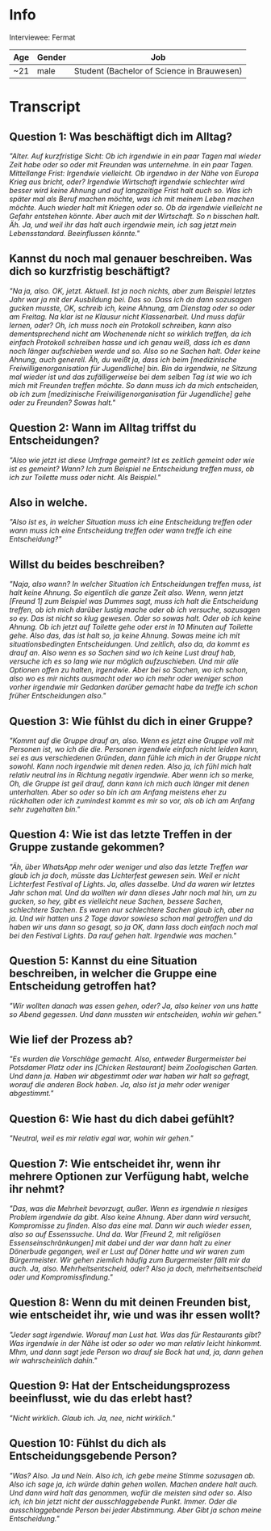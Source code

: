 # Info
Interviewee: Fermat

| Age   | Gender | Job 	   |
| ----- | ------ | ------- |
| ~21   | male | Student (Bachelor of Science in Brauwesen) |

# Transcript
## Question 1: Was beschäftigt dich im Alltag?

*"Alter. 
Auf kurzfristige Sicht: Ob ich irgendwie in ein paar Tagen mal wieder Zeit habe oder so oder mit Freunden was unternehme. In ein paar Tagen.
Mittellange Frist: Irgendwie vielleicht. Ob irgendwo in der Nähe von Europa Krieg aus bricht, oder? Irgendwie Wirtschaft irgendwie schlechter wird besser wird keine Ahnung und auf langzeitige Frist halt auch so. Was ich später mal als Beruf machen möchte, was ich mit meinem Leben machen möchte. Auch wieder halt mit Kriegen oder so. Ob da irgendwie vielleicht ne Gefahr entstehen könnte. Aber auch mit der Wirtschaft. So n bisschen halt. Äh. Ja, und weil ihr das halt auch irgendwie mein, ich sag jetzt mein Lebensstandard. Beeinflussen könnte."*

## Kannst du noch mal genauer beschreiben. Was dich so kurzfristig beschäftigt?

*"Na ja, also. OK, jetzt. Aktuell. Ist ja noch nichts, aber zum Beispiel letztes Jahr war ja mit der Ausbildung bei. Das so. Dass ich da dann sozusagen gucken musste, OK, schreib ich, keine Ahnung, am Dienstag oder so oder am Freitag. Na klar ist ne Klausur nicht Klassenarbeit. Und muss dafür lernen, oder? Oh, ich muss noch ein Protokoll schreiben, kann also dementsprechend nicht am Wochenende nicht so wirklich treffen, da ich einfach Protokoll schreiben hasse und ich genau weiß, dass ich es dann noch länger aufschieben werde und so. Also so ne Sachen halt.
Oder keine Ahnung, auch generell. Äh, du weißt ja, dass ich beim [medizinische Freiwilligenorganisation für Jugendliche] bin. Bin da irgendwie, ne Sitzung mal wieder ist und das zufälligerweise bei dem selben Tag ist wie wo ich mich mit Freunden treffen möchte. So dann muss ich da mich entscheiden, ob ich zum [medizinische Freiwilligenorganisation für Jugendliche] gehe oder zu Freunden? Sowas halt."*

## Question 2: Wann im Alltag triffst du Entscheidungen?

*"Also wie jetzt ist diese Umfrage gemeint? Ist es zeitlich gemeint oder wie ist es gemeint? Wann? Ich zum Beispiel ne Entscheidung treffen muss, ob ich zur Toilette muss oder nicht. Als Beispiel."*

## Also in welche.

*"Also ist es, in welcher Situation muss ich eine Entscheidung treffen oder wann muss ich eine Entscheidung treffen oder wann treffe ich eine Entscheidung?"*

## Willst du beides beschreiben?

*"Naja, also wann? In welcher Situation ich Entscheidungen treffen muss, ist halt keine Ahnung. So eigentlich die ganze Zeit also. Wenn, wenn jetzt [Freund 1] zum Beispiel was Dummes sagt, muss ich halt die Entscheidung treffen, ob ich mich darüber lustig mache oder ob ich versuche, sozusagen so ey. Das ist nicht so klug gewesen. Oder so sowas halt.
Oder ob ich keine Ahnung. Ob ich jetzt auf Toilette gehe oder erst in 10 Minuten auf Toilette gehe. Also das, das ist halt so, ja keine Ahnung. Sowas meine ich mit situationsbedingten Entscheidungen.
Und zeitlich, also da, da kommt es drauf an. Also wenn es so Sachen sind wo ich keine Lust drauf hab, versuche ich es so lang wie nur möglich aufzuschieben. Und mir alle Optionen offen zu halten, irgendwie. Aber bei so Sachen, wo ich schon, also wo es mir nichts ausmacht oder wo ich mehr oder weniger schon vorher irgendwie mir Gedanken darüber gemacht habe da treffe ich schon früher Entscheidungen also."*

## Question 3: Wie fühlst du dich in einer Gruppe?

*"Kommt auf die Gruppe drauf an, also. Wenn es jetzt eine Gruppe voll mit Personen ist, wo ich die die. Personen irgendwie einfach nicht leiden kann, sei es aus verschiedenen Gründen, dann fühle ich mich in der Gruppe nicht sowohl.
Kann noch irgendwie mit denen reden. Also ja, ich fühl mich halt relativ neutral ins in Richtung negativ irgendwie.
Aber wenn ich so merke, Oh, die Gruppe ist geil drauf, dann kann ich mich auch länger mit denen unterhalten. Aber so oder so bin ich am Anfang meistens eher zu rückhalten oder ich zumindest kommt es mir so vor, als ob ich am Anfang sehr zugehalten bin."*

## Question 4: Wie ist das letzte Treffen in der Gruppe zustande gekommen?

*"Äh, über WhatsApp mehr oder weniger und also das letzte Treffen war glaub ich ja doch, müsste das Lichterfest gewesen sein. Weil er nicht Lichterfest Festival of Lights. Ja, alles dasselbe. Und da waren wir letztes Jahr schon mal. Und da wollten wir dann dieses Jahr noch mal hin, um zu gucken, so hey, gibt es vielleicht neue Sachen, bessere Sachen, schlechtere Sachen. Es waren nur schlechtere Sachen glaub ich, aber na ja.
Und wir hatten uns 2 Tage davor sowieso schon mal getroffen und da haben wir uns dann so gesagt, so ja OK, dann lass doch einfach noch mal bei den Festival Lights. Da rauf gehen halt. Irgendwie was machen."*

## Question 5: Kannst du eine Situation beschreiben, in welcher die Gruppe eine Entscheidung getroffen hat?

*"Wir wollten danach was essen gehen, oder? Ja, also keiner von uns hatte so Abend gegessen. Und dann mussten wir entscheiden, wohin wir gehen."*

## Wie lief der Prozess ab?

*"Es wurden die Vorschläge gemacht. Also, entweder Burgermeister bei Potsdamer Platz oder ins [Chicken Restaurant] beim Zoologischen Garten. Und dann ja. Haben wir abgestimmt oder war haben wir halt so gefragt, worauf die anderen Bock haben. Ja, also ist ja mehr oder weniger abgestimmt."*

## Question 6: Wie hast du dich dabei gefühlt?

*"Neutral, weil es mir relativ egal war, wohin wir gehen."*

## Question 7: Wie entscheidet ihr, wenn ihr mehrere Optionen zur Verfügung habt, welche ihr nehmt?

*"Das, was die Mehrheit bevorzugt, außer. Wenn es irgendwie n riesiges Problem irgendwie da gibt. Also keine Ahnung. Aber dann wird versucht, Kompromisse zu finden. Also das eine mal. Dann wir auch wieder essen, also so auf Essenssuche. Und da. War [Freund 2, mit religiösen Essenseinschränkungen] mit dabei und der war dann halt zu einer Dönerbude gegangen, weil er Lust auf Döner hatte und wir waren zum Bürgermeister. Wir gehen ziemlich häufig zum Burgermeister fällt mir da auch.
Ja, also. Mehrheitsentscheid, oder? Also ja doch, mehrheitsentscheid oder und Kompromissfindung."*

## Question 8: Wenn du mit deinen Freunden bist, wie entscheidet ihr, wie und was ihr essen wollt?

*"Jeder sagt irgendwie. Worauf man Lust hat. Was das für Restaurants gibt?
Was irgendwie in der Nähe ist oder so oder wo man relativ leicht hinkommt. Mhm, und dann sagt jede Person wo drauf sie Bock hat und, ja, dann gehen wir wahrscheinlich dahin."*

## Question 9: Hat der Entscheidungsprozess beeinflusst, wie du das erlebt hast?

*"Nicht wirklich.
Glaub ich. Ja, nee, nicht wirklich."*

## Question 10: Fühlst du dich als Entscheidungsgebende Person?

*"Was? Also. Ja und Nein. Also ich, ich gebe meine Stimme sozusagen ab. Also ich sage ja, ich würde dahin gehen wollen.
Machen andere halt auch. Und dann wird halt das genommen, wofür die meisten sind oder so.
Also ich, ich bin jetzt nicht der ausschlaggebende Punkt. Immer. Oder die ausschlaggebende Person bei jeder Abstimmung. Aber
Gibt ja schon meine Entscheidung."*
